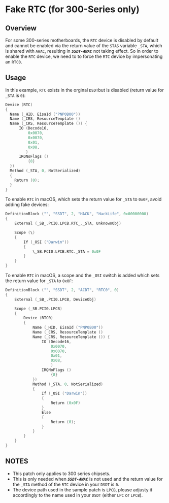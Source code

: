 # Fake RTC (for 300-Series only)

## Overview

For some 300-series motherboards, the `RTC` device is disabled by default and cannot be enabled via the return value of the `STAS` variable `_STA`, which is shared with `AWAC`, resulting in ***`SSDT-AWAC`*** not taking effect. So in order to enable the `RTC` device, we need to to force the `RTC` device by impersonating an `RTC0`.

## Usage
In this example, `RTC` exists in the orginal `DSDT`but is disabled (return value for `_STA` is `0`):

```swift
Device (RTC)
{
  Name (_HID, EisaId ("PNP0B00"))
  Name (_CRS, ResourceTemplate ()
  Name (_CRS, ResourceTemplate ()) {
      IO (Decode16,
          0x0070,
          0x0070,
          0x01,
          0x08,
         )
      IRQNoFlags ()
          {8}
  })
  Method (_STA, 0, NotSerialized)
  {
    Return (0);
  }
}
```

To enable `RTC` in macOS, which sets the return value for `_STA` to `0x0F`, avoid adding fake devices:

```swift
DefinitionBlock ("", "SSDT", 2, "HACK", "HackLife", 0x00000000)
{
    External (_SB_.PCI0.LPCB.RTC_._STA, UnknownObj)

    Scope (\)
    {
        If (_OSI ("Darwin"))
        {
            \_SB.PCI0.LPCB.RTC._STA = 0x0F
        }
    }  
}
```

To enable `RTC` in macOS, a scope and the `_OSI` switch is added which sets the return value for `_STA` to `0x0F`:

```swift
DefinitionBlock ("", "SSDT", 2, "ACDT", "RTC0", 0)
{
    External (_SB_.PCI0.LPCB, DeviceObj)

    Scope (_SB.PCI0.LPCB)
    {
        Device (RTC0)
        {
            Name (_HID, EisaId ("PNP0B00"))
            Name (_CRS, ResourceTemplate ()
            Name (_CRS, ResourceTemplate ()) {
                IO (Decode16,
                    0x0070,
                    0x0070,
                    0x01,
                    0x08,
                    )
                IRQNoFlags ()
                    {8}
            })
            Method (_STA, 0, NotSerialized)
            {
                If (_OSI ("Darwin"))
                {
                    Return (0x0F)
                }
                Else
                {
                    Return (0);
                }
            }
        }
    }
}
```
## NOTES

- This patch only applies to 300 series chipsets.
- This is only needed when ***`SSDT-AWAC`*** is not used and the return value for the `_STA` method of the `RTC` device in your `DSDT` is `0`.
- The device path used in the sample patch is `LPCB`, please adjusty it accordingly to the name used in your `DSDT` (either `LPC` or `LPCB`).
